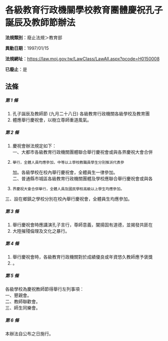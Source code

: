 # 各級教育行政機關學校教育團體慶祝孔子誕辰及教師節辦法

**法規類別**：廢止法規＞教育部

**異動日期**：1997/01/15  

**法規網址**：https://law.moj.gov.tw/LawClass/LawAll.aspx?pcode=H0150008

**已廢止**：是



## 法條
##### 第 1 條
1. 孔子誕辰及教師節 (九月二十八日) 各級教育行政機關各級學校及教育團
1. 體應舉行慶祝會，以樹立尊師重道風氣。

##### 第 2 條
1. 慶祝會辦法規定如下：  
一、大都市各級教育行政機關團體聯合舉行慶祝會或與各界慶祝大會合併
1.     舉行，全體人員均應參加，中等以上學校教職員學生分別推派代表參  
    加。各級學校在校內舉行慶祝會，全體員生一律參加。  
二、普通縣市城區各級教育行政機關團體及學校應聯合舉行慶祝會或與各
1.     界慶祝大會合併舉行，全體人員及國民學校高級以上學生均應參加。  
三、設在鄉鎮之學校分別在校內舉行慶祝會，全體員生均應參加。

##### 第 3 條
1. 舉行慶祝會時應講演孔子言行，尊師意義，闡揚固有道德，並揭發共匪在
1. 大陸摧殘倫理及文化之暴行。

##### 第 4 條
1. 舉行慶祝會時，各級教育行政機關對於成績優良或年資悠久教師應予褒獎
1. 。

##### 第 5 條
各級學校為慶祝教師節得舉行左列事項：  
一、懇親會。  
二、教師聯歡會。  
三、師生同樂會。  

##### 第 6 條
本辦法自公布之日施行。


